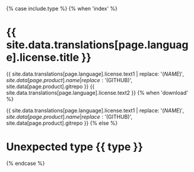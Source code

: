 {% case include.type %}
  {% when 'index' %}
<!-- License for the index page -->
# {{ site.data.translations[page.language].license.title }}
{{ site.data.translations[page.language].license.text1 | replace: '$(NAME)', site.data[page.product].name | replace: '$(GITHUB)', site.data[page.product].gitrepo }}
{{ site.data.translations[page.language].license.text2 }}
  {% when 'download' %}
<!-- License for the download page -->
{{ site.data.translations[page.language].license.text1 | replace: '$(NAME)', site.data[page.product].name | replace: '$(GITHUB)', site.data[page.product].gitrepo }}
  {% else %}
<!-- Unexpected license type -->
# Unexpected type {{ type }}
{% endcase %}